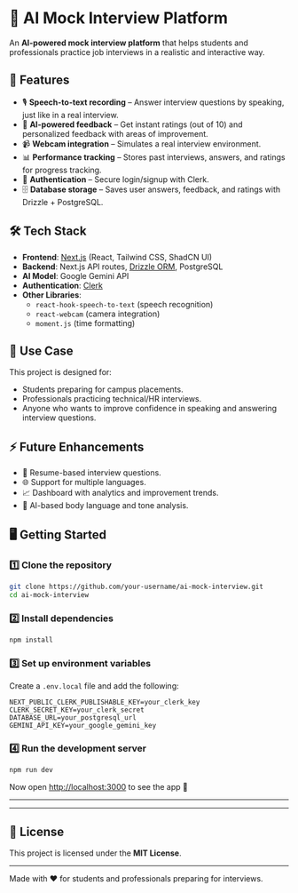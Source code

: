 
# 🎤 AI Mock Interview Platform  

An **AI-powered mock interview platform** that helps students and professionals practice job interviews in a realistic and interactive way.  

## 🚀 Features  
- 🎙️ **Speech-to-text recording** – Answer interview questions by speaking, just like in a real interview.  
- 🤖 **AI-powered feedback** – Get instant ratings (out of 10) and personalized feedback with areas of improvement.  
- 📹 **Webcam integration** – Simulates a real interview environment.  
- 📊 **Performance tracking** – Stores past interviews, answers, and ratings for progress tracking.  
- 🔐 **Authentication** – Secure login/signup with Clerk.  
- 🗄️ **Database storage** – Saves user answers, feedback, and ratings with Drizzle + PostgreSQL.  

## 🛠️ Tech Stack  
- **Frontend**: [Next.js](https://nextjs.org/) (React, Tailwind CSS, ShadCN UI)  
- **Backend**: Next.js API routes, [Drizzle ORM](https://orm.drizzle.team/), PostgreSQL  
- **AI Model**: Google Gemini API  
- **Authentication**: [Clerk](https://clerk.com/)  
- **Other Libraries**:  
  - `react-hook-speech-to-text` (speech recognition)  
  - `react-webcam` (camera integration)  
  - `moment.js` (time formatting)  

## 🎯 Use Case  
This project is designed for:  
- Students preparing for campus placements.  
- Professionals practicing technical/HR interviews.  
- Anyone who wants to improve confidence in speaking and answering interview questions.  

## ⚡ Future Enhancements  
- 📑 Resume-based interview questions.  
- 🌐 Support for multiple languages.  
- 📈 Dashboard with analytics and improvement trends.  
- 🎥 AI-based body language and tone analysis.  

## 🖥️ Getting Started  

### 1️⃣ Clone the repository  
```bash
git clone https://github.com/your-username/ai-mock-interview.git
cd ai-mock-interview
````

### 2️⃣ Install dependencies

```bash
npm install
```

### 3️⃣ Set up environment variables

Create a `.env.local` file and add the following:

```env
NEXT_PUBLIC_CLERK_PUBLISHABLE_KEY=your_clerk_key
CLERK_SECRET_KEY=your_clerk_secret
DATABASE_URL=your_postgresql_url
GEMINI_API_KEY=your_google_gemini_key
```

### 4️⃣ Run the development server

```bash
npm run dev
```

Now open [http://localhost:3000](http://localhost:3000) to see the app 🚀

---




---

## 📜 License

This project is licensed under the **MIT License**.

---

Made with ❤️ for students and professionals preparing for interviews.

```
